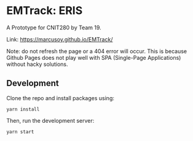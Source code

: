 # EMTrack: ERIS

A Prototype for CNIT280 by Team 19.

Link: https://marcusoy.github.io/EMTrack/

Note: do not refresh the page or a 404 error will occur. This is because Github Pages does not play well with SPA (Single-Page Applications) without hacky solutions.

## Development

Clone the repo and install packages using:

```
yarn install
```

Then, run the development server:

```
yarn start
```
